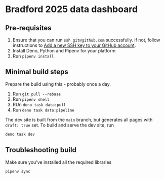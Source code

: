 # Bradford 2025 data dashboard

## Pre-requisites

1. Ensure that you can run `ssh git@github.com` successfully. If not, follow
   instructions to
   [Add a new SSH key to your GitHub account](https://docs.github.com/en/authentication/connecting-to-github-with-ssh/adding-a-new-ssh-key-to-your-github-account).
2. Install Deno, Python and Pipenv for your platform
3. Run `pipenv install`

## Minimal build steps

Prepare the build using this - probably once a day.

1. Run `git pull --rebase`
2. Run `pipenv shell`
3. RUn `deno task data:pull`
4. Run `deno task data:pipeline`

The dev site is built from the `main` branch, but generates all pages with
`draft: true` set. To build and serve the dev site, run

```sh
deno task dev
```

## Troubleshooting build

Make sure you've installed all the required libraries

```
pipenv sync
```

